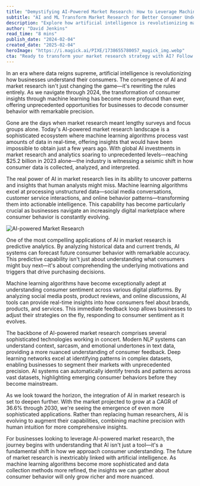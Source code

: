 ```yaml
---
title: "Demystifying AI-Powered Market Research: How to Leverage Machine Learning for Deeper Consumer Insights"
subtitle: "AI and ML Transform Market Research for Better Consumer Understanding"
description: "Explore how artificial intelligence is revolutionizing market research, enabling deeper consumer insights through machine learning algorithms. Learn how businesses are leveraging AI for predictive analytics, real-time sentiment analysis, and automated pattern recognition to stay ahead in an increasingly digital marketplace."
author: "David Jenkins"
read_time: "8 mins"
publish_date: "2024-02-04"
created_date: "2025-02-04"
heroImage: "https://i.magick.ai/PIXE/1738655780057_magick_img.webp"
cta: "Ready to transform your market research strategy with AI? Follow us on LinkedIn for the latest insights and updates on AI-powered consumer analytics."
---
```


In an era where data reigns supreme, artificial intelligence is revolutionizing how businesses understand their consumers. The convergence of AI and market research isn't just changing the game—it's rewriting the rules entirely. As we navigate through 2024, the transformation of consumer insights through machine learning has become more profound than ever, offering unprecedented opportunities for businesses to decode consumer behavior with remarkable precision.

Gone are the days when market research meant lengthy surveys and focus groups alone. Today's AI-powered market research landscape is a sophisticated ecosystem where machine learning algorithms process vast amounts of data in real-time, offering insights that would have been impossible to obtain just a few years ago. With global AI investments in market research and analytics soaring to unprecedented levels—reaching $25.2 billion in 2023 alone—the industry is witnessing a seismic shift in how consumer data is collected, analyzed, and interpreted.

The real power of AI in market research lies in its ability to uncover patterns and insights that human analysts might miss. Machine learning algorithms excel at processing unstructured data—social media conversations, customer service interactions, and online behavior patterns—transforming them into actionable intelligence. This capability has become particularly crucial as businesses navigate an increasingly digital marketplace where consumer behavior is constantly evolving.

![AI-powered Market Research](https://i.magick.ai/PIXE/1738655780061_magick_img.webp)

One of the most compelling applications of AI in market research is predictive analytics. By analyzing historical data and current trends, AI systems can forecast future consumer behavior with remarkable accuracy. This predictive capability isn't just about understanding what consumers might buy next—it's about comprehending the underlying motivations and triggers that drive purchasing decisions.

Machine learning algorithms have become exceptionally adept at understanding consumer sentiment across various digital platforms. By analyzing social media posts, product reviews, and online discussions, AI tools can provide real-time insights into how consumers feel about brands, products, and services. This immediate feedback loop allows businesses to adjust their strategies on the fly, responding to consumer sentiment as it evolves.

The backbone of AI-powered market research comprises several sophisticated technologies working in concert. Modern NLP systems can understand context, sarcasm, and emotional undertones in text data, providing a more nuanced understanding of consumer feedback. Deep learning networks excel at identifying patterns in complex datasets, enabling businesses to segment their markets with unprecedented precision. AI systems can automatically identify trends and patterns across vast datasets, highlighting emerging consumer behaviors before they become mainstream.

As we look toward the horizon, the integration of AI in market research is set to deepen further. With the market projected to grow at a CAGR of 36.6% through 2030, we're seeing the emergence of even more sophisticated applications. Rather than replacing human researchers, AI is evolving to augment their capabilities, combining machine precision with human intuition for more comprehensive insights.

For businesses looking to leverage AI-powered market research, the journey begins with understanding that AI isn't just a tool—it's a fundamental shift in how we approach consumer understanding. The future of market research is inextricably linked with artificial intelligence. As machine learning algorithms become more sophisticated and data collection methods more refined, the insights we can gather about consumer behavior will only grow richer and more nuanced.